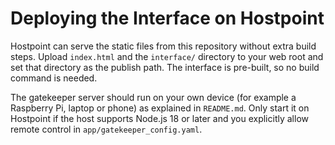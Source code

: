# Deploying the Interface on Hostpoint

Hostpoint can serve the static files from this repository without extra build steps.
Upload `index.html` and the `interface/` directory to your web root and set that directory as the publish path.
The interface is pre-built, so no build command is needed.

The gatekeeper server should run on your own device (for example a Raspberry Pi, laptop or phone) as explained in `README.md`.
Only start it on Hostpoint if the host supports Node.js 18 or later and you explicitly allow remote control in `app/gatekeeper_config.yaml`.
